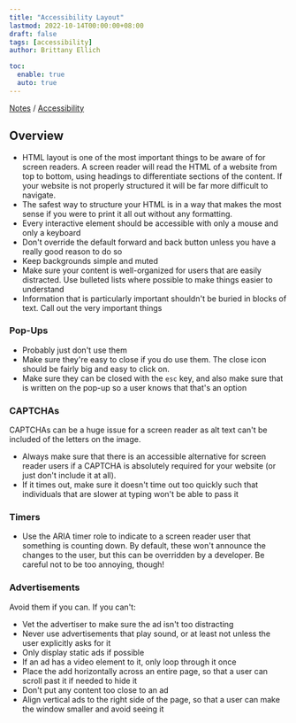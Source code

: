 ```yaml
---
title: "Accessibility Layout"
lastmod: 2022-10-14T00:00:00+08:00
draft: false
tags: [accessibility]
author: Brittany Ellich

toc:
  enable: true
  auto: true
---
```


[Notes](../../notes) / [Accessibility](../1-accessibility)

## Overview

* HTML layout is one of the most important things to be aware of for screen readers. A screen reader will read the HTML of a website from top to bottom, using headings to differentiate sections of the content. If your website is not properly structured it will be far more difficult to navigate.
* The safest way to structure your HTML is in a way that makes the most sense if you were to print it all out without any formatting.
* Every interactive element should be accessible with only a mouse and only a keyboard
* Don't override the default forward and back button unless you have a really good reason to do so
* Keep backgrounds simple and muted
* Make sure your content is well-organized for users that are easily distracted. Use bulleted lists where possible to make things easier to understand
* Information that is particularly important shouldn't be buried in blocks of text. Call out the very important things

### Pop-Ups

* Probably just don't use them
* Make sure they're easy to close if you do use them. The close icon should be fairly big and easy to click on.
* Make sure they can be closed with the `esc` key, and also make sure that is written on the pop-up so a user knows that that's an option

### CAPTCHAs

CAPTCHAs can be a huge issue for a screen reader as alt text can't be included of the letters on the image.

* Always make sure that there is an accessible alternative for screen reader users if a CAPTCHA is absolutely required for your website (or just don't include it at all).
* If it times out, make sure it doesn't time out too quickly such that individuals that are slower at typing won't be able to pass it

### Timers

* Use the ARIA timer role to indicate to a screen reader user that something is counting down. By default, these won't announce the changes to the user, but this can be overridden by a developer. Be careful not to be too annoying, though!

### Advertisements

Avoid them if you can. If you can't:

* Vet the advertiser to make sure the ad isn't too distracting
* Never use advertisements that play sound, or at least not unless the user explicitly asks for it
* Only display static ads if possible
* If an ad has a video element to it, only loop through it once
* Place the add horizontally across an entire page, so that a user can scroll past it if needed to hide it
* Don't put any content too close to an ad
* Align vertical ads to the right side of the page, so that a user can make the window smaller and avoid seeing it

